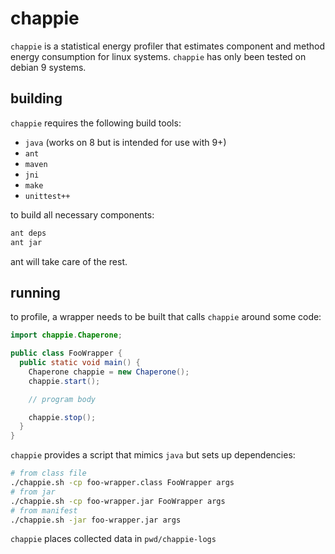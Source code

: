 # chappie #

`chappie` is a statistical energy profiler that estimates component and method energy consumption for linux systems. `chappie` has only been tested on debian 9 systems.

## building ##

`chappie` requires the following build tools:

 - `java` (works on 8 but is intended for use with 9+)
 - `ant`
 - `maven`
 - `jni`
 - `make`
 - `unittest++`

to build all necessary components:

```bash
ant deps
ant jar
```

<!-- we need something about jrapl, jlibc, and the honest-profiler -->

ant will take care of the rest.

## running ##

to profile, a wrapper needs to be built that calls `chappie` around some code:

```java
import chappie.Chaperone;

public class FooWrapper {
  public static void main() {
    Chaperone chappie = new Chaperone();
    chappie.start();

    // program body

    chappie.stop();
  }
}
```

`chappie` provides a script that mimics `java` but sets up dependencies:

```bash
# from class file
./chappie.sh -cp foo-wrapper.class FooWrapper args
# from jar
./chappie.sh -cp foo-wrapper.jar FooWrapper args
# from manifest
./chappie.sh -jar foo-wrapper.jar args
```

`chappie` places collected data in `pwd/chappie-logs`

<!-- `chappie` requires specific java arguments that can be a little tedious, so a script is provided. `chappie.sh` has the following arguments:

```
-d/--work-directory: location that chappie's observations will be written to
-c/--config: JSON containing java input arguments
```



## Utilities ##

`chappie` uses the following libraries for sampling:

#### [jRAPL](http://kliu20.github.io/jRAPL) ####
Java wrapper for Intel's [RAPL](https://en.wikipedia.org/w/index.php?title=Running_average_power_limit&redirect=yes) interface used to make per socket energy measurements.

#### [GLIBC](https://www.gnu.org/software/libc/) ####
Library tools for Linux systems. We use the syscall interface to get process and thread ids at runtime.

#### [javassist](http://www.javassist.org/) ####
Java bytecode manipulation library. **javassist** allows for runtime instrumentation of java classes. We instrument all classes that implement [java.lang.Runnable](https://docs.oracle.com/javase/8/docs/api/java/lang/Runnable.html) to add their thread id to an internal map before calling `run()`.

#### [Honest Profiler](https://github.com/jvm-profiling-tools/honest-profiler) ####
A Java profiler that reduces the overhead incurred from traditional profilers by leveraging the JVM. It implements asynchronous stack fetching for threads to remove the inherent overhead from safepoints that are required for [getStackTrace()](https://docs.oracle.com/javase/8/docs/api/java/lang/Thread.html).

## Building ##

`$ ant jar` at the top level builds `chappie.jar`, which contains all the necessary requirements to run chappie around a program.

## Running ##

GLIBC is required to run chappie. This can be installed with a package manager or built from source.

`chappie` initializes an observer, bootstraps the program, and performs clean up. Command line arguments are used to direct chappie but it is recommended instead to use `run/run.sh`. The call signature for `run/run.sh` is:

run/run.sh <jar_path> <extra_jars> <jar_main_class> <args>

In addition, a small testing program is provided at `test`, called `chappie_test`. It performs traditional matrix multiplication. `chappie_test.jar` can be built with `$ ant jar` in `test`. A bootstrapping script for `chappie_test` is provided at `run/chappie_test.sh` that can also be used as a model for implementing bootstrapping scripts for other programs.

## Output ##

When the program terminates, chappie writes a set of output files to `chappie.<jar name>`. Included are:

 - `chappie.thread.csv`: Data for threads at the Java-level
 - `chappie.trace.csv`: Data for socket energy consumption at the Java-level
 - `log.hpl`: Data for thread stack traces at the Java-level
 - `chappie.application.csv`: Data for threads at the OS-level
 - `chappie.jiffies.csv`: Data for cpu jiffies consumption at the OS-level -->
